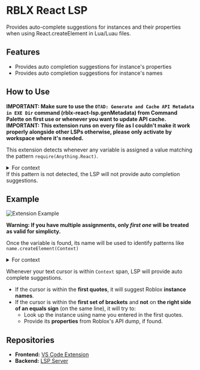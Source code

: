 # RBLX React LSP

Provides auto-complete suggestions for instances and their properties when using React.createElement in Lua/Luau files.

## Features

- Provides auto completion suggestions for instance's properties
- Provides auto completion suggestions for instance's names

## How to Use

**IMPORTANT: Make sure to use the `OTAD: Generate and Cache API Metadata in EXE Dir` command (rblx-react-lsp.genMetadata) from Command Palette on first use or whenever you want to update API cache.**
**IMPORTANT: This extension runs on every file as I couldn't make it work properly alongside other LSPs otherwise, please only activate by workspace where it's needed.**

This extension detects whenever any variable is assigned a value matching the pattern `require(Anything.React)`.
<details>
  <summary>For context</summary>
  `Anything` here could be any string, but must be at least one character.
</details>
If this pattern is not detected, the LSP will not provide auto completion suggestions.

## Example

![Extension Example](https://imgur.com/a/extension-example-uTIjnJQ)

**Warning: If you have multiple assignments, only _first one_ will be treated as valid for simplicty.** 

Once the variable is found, its name will be used to identify patterns like `name.createElement(Context)`
<details>
  <summary>For context</summary>
  `name` here must be equal to variable name.
</details>

Whenever your text cursor is within `Context` span, LSP will provide auto complete suggestions.
* If the cursor is within the **first quotes**, it will suggest Roblox **instance names**.
* If the cursor is within the **first set of brackets** and **not** on **the right side of an equals sign** (on the same line), it will try to:
    * Look up the instance using name you entered in the first quotes.
    * Provide its **properties** from Roblox's API dump, if found.

## Repositories

- **Frontend:** [VS Code Extension](https://github.com/OtadTOAD/RBLX_React_LSP_Extension.git)
- **Backend:** [LSP Server](https://github.com/OtadTOAD/RBLX_React_LSP_Backend.git)
